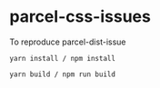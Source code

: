 # parcel-css-issues
To reproduce parcel-dist-issue

```
yarn install / npm install
```

```
yarn build / npm run build 
```